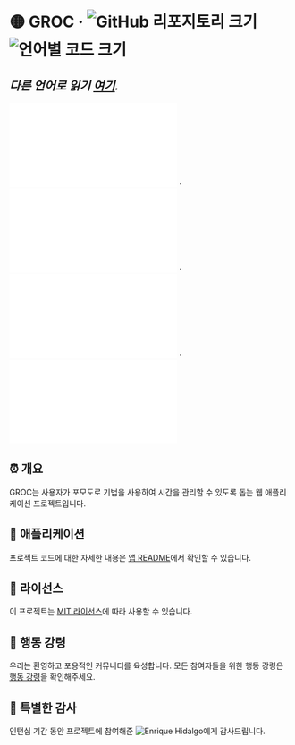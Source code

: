 # 🟡 GROC &middot; ![GitHub 리포지토리 크기][1] ![언어별 코드 크기][2]

## _다른 언어로 읽기 [여기](./)._

![🇦🇩 카탈로니아어][3] ·
![🇬🇧 영어][4] ·
![🇯🇵 일본어][5] ·
![🇪🇸 스페인어][6]

## ⏰ 개요

GROC는 사용자가 포모도로 기법을 사용하여 시간을 관리할 수 있도록 돕는 웹 애플리케이션
프로젝트입니다.

## 🚀 애플리케이션

프로젝트 코드에 대한 자세한 내용은 [앱 README](../../app/README.md)에서 확인할 수 있습니다.

## 📃 라이선스

이 프로젝트는 [MIT 라이선스](../../LICENSE)에 따라 사용할 수 있습니다.

## 🤝 행동 강령

우리는 환영하고 포용적인 커뮤니티를 육성합니다. 모든 참여자들을 위한 행동 강령은
[행동 강령](../../CODE_OF_CONDUCT.md)을 확인해주세요.

## 🙏 특별한 감사

인턴십 기간 동안 프로젝트에 참여해준 ![Enrique Hidalgo][7]에게 감사드립니다.

[1]: https://img.shields.io/github/repo-size/sergih28/groc?style=for-the-badge&logo=github&label=Repo&labelColor=333&color=6cc644
[2]: https://img.shields.io/github/languages/code-size/sergih28/groc?style=for-the-badge&logo=visualstudiocode&label=Code&labelColor=0078d7&color=gray
[3]: ./README.cat.md
[4]: ../../README.md
[5]: ./README.jp.md
[6]: ./README.es.md
[7]: https://github.com/ehdlg

